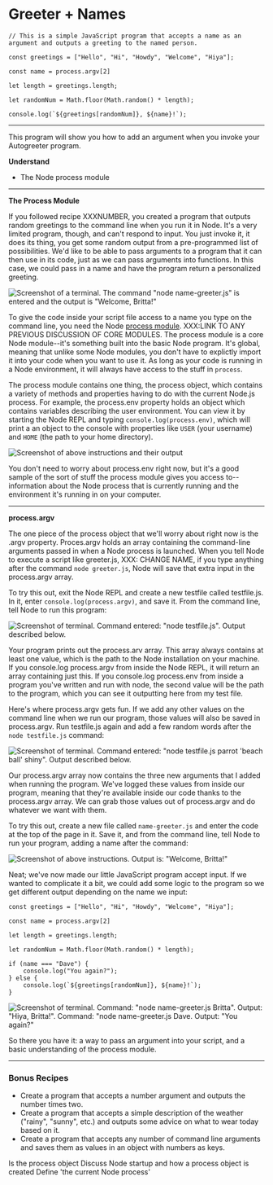 # Greeter + Names

````
// This is a simple JavaScript program that accepts a name as an argument and outputs a greeting to the named person. 

const greetings = ["Hello", "Hi", "Howdy", "Welcome", "Hiya"]; 

const name = process.argv[2]

let length = greetings.length;

let randomNum = Math.floor(Math.random() * length);

console.log(`${greetings[randomNum]}, ${name}!`);
````
___

This program will show you how to add an argument when you invoke your Autogreeter program.

**Understand**
* The Node process module
___
**The Process Module**

If you followed recipe XXXNUMBER, you created a program that outputs random greetings to the command line when you run it in Node. It's a very limited program, though, and can't respond to input. You just invoke it, it does its thing, you get some random output from a pre-programmed list of possibilities. We'd like to be able to pass arguments to a program  that it can then use in its code, just as we can pass arguments into functions. In this case, we could pass in a name and have the program return a personalized greeting. 

![Screenshot of a terminal. The command "node name-greeter.js" is entered and the output is "Welcome, Britta!"](https://github.com/bkager/Node-cookbook/assets/68086185/2427dc11-d4a4-4ff2-ae69-1cb07c6a27ee)


To give the code inside your script file access to a name you type on the command line, you need the Node [process module](https://nodejs.org/api/process.html#processconfig). XXX:LINK TO ANY PREVIOUS DISCUSSION OF CORE MODULES. The process module is a core Node module--it's something built into the basic Node program. It's global, meaning that unlike some Node modules, you don't have to explictly import it into your code when you want to use it. As long as your code is running in a Node environment, it will always have access to the stuff in `process`. 

The process module contains one thing, the process object, which contains a variety of methods and properties having to do with the current Node.js process. For example, the process.env property holds an object which contains variables describing the user environment. You can view it by starting the Node REPL and typing `console.log(process.env)`, which will print a an object to the console with properties like `USER` (your username) and `HOME` (the path to your home directory).

![Screenshot of above instructions and their output](https://github.com/bkager/Node-cookbook/assets/68086185/99c55486-25bb-4648-be67-a60765a5efb2)

You don't need to worry about process.env right now, but it's a good sample of the sort of stuff the process module gives you access to--information about the Node process that is currently running and the environment it's running in on your computer. 

___
**process.argv**

The one piece of the process object that we'll worry about right now is the .argv property. Proces.argv holds an array containing the command-line arguments passed in when a Node process is launched. When you tell Node to execute a script like greeter.js, XXX: CHANGE NAME, if you type anything after the command `node greeter.js`, Node will save that extra input in the process.argv array. 

To try this out, exit the Node REPL and create a new testfile called testfile.js. In it, enter `console.log(process.argv)`, and save it. From the command line, tell Node to run this program: 

![Screenshot of terminal. Command entered: "node testfile.js". Output described below.](https://github.com/bkager/Node-cookbook/assets/68086185/962480c3-08e9-48a6-9e2c-f00f878e7735)

Your program prints out the process.arv array. This array always contains at least one value, which is the path to the Node installation on your machine. If you console.log process.argv from inside the Node REPL, it will return an array containing just this. If you console.log process.env from inside a program you've written and run with node, the second value will be the path to the program, which you can see it outputting here from my test file. 

Here's where process.argv gets fun. If we add any other values on the command line when we run our program, those values will also be saved in process.argv. Run testfile.js again and add a few random words after the `node testfile.js` command:

![Screenshot of terminal. Command entered: "node testfile.js parrot 'beach ball' shiny". Output described below.](https://github.com/bkager/Node-cookbook/assets/68086185/e5c82eba-baad-43d2-9972-8d012a5e286c)

Our process.argv array now contains the three new arguments that I added when running the program. We've logged these values from inside our program, meaning that they're available inside our code thanks to the process.argv array. We can grab those values out of process.argv and do whatever we want with them. 

To try this out, create a new file called `name-greeter.js` and enter the code at the top of the page in it. Save it, and from the command line, tell Node to run your program, adding a name after the command: 

![Screenshot of above instructions. Output is: "Welcome, Britta!"](https://github.com/bkager/Node-cookbook/assets/68086185/2fae619a-45ee-4f1e-90af-b74d19cfcb67)

Neat; we've now made our little JavaScript program accept input. If we wanted to complicate it a bit, we could add some logic to the program so we get different output depending on the name we input: 

````
const greetings = ["Hello", "Hi", "Howdy", "Welcome", "Hiya"]; 

const name = process.argv[2]

let length = greetings.length;

let randomNum = Math.floor(Math.random() * length);

if (name === "Dave") {
	console.log("You again?");
} else {
	console.log(`${greetings[randomNum]}, ${name}!`);
}
````

![Screenshot of terminal. Command: "node name-greeter.js Britta". Output: "Hiya, Britta!". Command: "node name-greeter.js Dave. Output: "You again?"](https://github.com/bkager/Node-cookbook/assets/68086185/db38099e-63a9-4b14-a16d-23af41b913d3)

So there you have it: a way to pass an argument into your script, and a basic understanding of the process module. 
____

### Bonus Recipes

* Create a program that accepts a number argument and outputs the number times two.
* Create a program that accepts a simple description of the weather ("rainy", "sunny", etc.) and outputs some advice on what to wear today based on it.
* Create a program that accepts any number of command line arguments and saves them as values in an object with numbers as keys.





Is the process object 
Discuss Node startup and how a process object is created
Define 'the current Node process'
